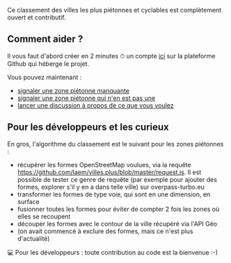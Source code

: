 Ce classement des villes les plus piétonnes et cyclables est complètement ouvert et contributif.

## Comment aider ?

Il vous faut d'abord créer en 2 minutes ⏱ un compte [ici](https://github.com/join) sur la plateforme Github qui héberge le projet.

Vous pouvez maintenant :

- [signaler une zone piétonne manquante](https://github.com/laem/villes.plus/issues/new?assignees=&labels=&template=faux-n-gatif.md&title=Il+manque+une+zone+pi%C3%A9tonne)
- [signaler une zone piétonne qui n'en est pas une](https://github.com/laem/villes.plus/issues/new?assignees=&labels=&template=faux-positif.md&title=Une+zone+dite+pi%C3%A9tonne+n%27en+est+pas+une)
- [lancer une discussion à propos de ce que vous voulez](https://github.com/laem/villes.plus/issues/new)

## Pour les développeurs et les curieux

En gros, l'algorithme du classement est le suivant pour les zones piétonnes :

- récupérer les formes OpenStreetMap voulues, via la requête https://github.com/laem/villes.plus/blob/master/request.js. Il est possible de tester ce genre de requête (par exemple pour ajouter des formes, explorer s'il y en a dans telle ville) sur overpass-turbo.eu
- transformer les formes de type voie, qui sont en une dimension, en surface
- fusionner toutes les formes pour éviter de compter 2 fois les zones où elles se recoupent
- découper les formes avec le contour de la ville récupéré via l'API Géo
- (on avait commencé à exclure des formes, mais ce n'est plus d'actualité)

💻 Pour les développeurs : toute contribution au code est la bienvenue :-)

